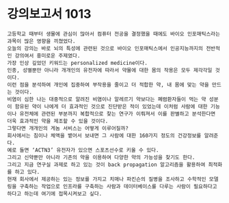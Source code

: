 # 강의보고서 1013
<pre><code>고등학교 때부터 생물에 관심이 많아서 컴퓨터 전공을 결정했을 때에도 바이오 인포매틱스라는 과목이 많은 영향을 끼쳤었다. 
오늘의 강의는 바로 뇌의 특성에 관련된 것으로 바이오 인포매틱스에서 인공지능까지의 전반적인 강의여서 흥미로운 주제였다. 
가장 인상 깊었던 키워드는 personalized medicine이다. 
인종, 성별뿐만 아니라 개개인의 유전자에 따라서 약물에 대한 몸의 작용은 모두 제각각일 것이다. 
이런 점을 분석하여 개인에 집중하여 부작용을 줄이고 더 적합한 약, 내 몸에 맞는 약을 만드는 것이다. 
비염이 심한 나는 대중적으로 알려진 비염이나 알레르기 약보다는 폐렴환자들이 먹는 약 성분이 함유된 약이 나에게 더 효과적인 것으로 진단받은 적이 있었는데 이처럼 사람에 대한 기능이나 유전체에 관련된 부분까지 복합적으로 찾는 연구가 이뤄져서 이를 판별하고 분석한다면 더욱 효과적인 약을 제조할 수 있을 것이다. 
그렇다면 개개인의 게놈 서비스는 어떻게 이루어질까? 
회사에서는 침이나 체액을 뱉어서 보내면 그 사람에 대한 160가지 정도의 건강정보를 알려준다. 
예로 들면 ‘ACTN3’ 유전자가 있으면 스포츠선수로 키울 수 있다. 
그리고 신약뿐만 아니라 기존의 약을 이용하여 다양한 약의 가능성을 찾기도 한다. 
그리고 지금 연구실 과제로 하고 있는 것이 back propagation 알고리즘을 활용하여 최적화를 하고 있다. 
현재 회사에서 제공하는 있는 정보를 가지고 치매나 파킨슨의 질병을 조사하고 수학적인 모델링을 구축하는 작업으로 인프라를 구축하는 사람과 데이터베이스를 다루는 사람이 필요하다고 하다고 하는데 여기에 접목시켜보고 싶다. </pre></code>
